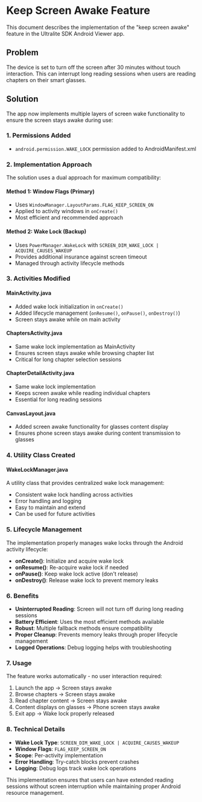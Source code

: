 # Keep Screen Awake Feature

This document describes the implementation of the "keep screen awake" feature in the Ultralite SDK Android Viewer app.

## Problem
The device is set to turn off the screen after 30 minutes without touch interaction. This can interrupt long reading sessions when users are reading chapters on their smart glasses.

## Solution
The app now implements multiple layers of screen wake functionality to ensure the screen stays awake during use:

### 1. Permissions Added
- `android.permission.WAKE_LOCK` permission added to AndroidManifest.xml

### 2. Implementation Approach
The solution uses a dual approach for maximum compatibility:

#### Method 1: Window Flags (Primary)
- Uses `WindowManager.LayoutParams.FLAG_KEEP_SCREEN_ON`
- Applied to activity windows in `onCreate()`
- Most efficient and recommended approach

#### Method 2: Wake Lock (Backup)
- Uses `PowerManager.WakeLock` with `SCREEN_DIM_WAKE_LOCK | ACQUIRE_CAUSES_WAKEUP`
- Provides additional insurance against screen timeout
- Managed through activity lifecycle methods

### 3. Activities Modified

#### MainActivity.java
- Added wake lock initialization in `onCreate()`
- Added lifecycle management (`onResume()`, `onPause()`, `onDestroy()`)
- Screen stays awake while on main activity

#### ChaptersActivity.java
- Same wake lock implementation as MainActivity
- Ensures screen stays awake while browsing chapter list
- Critical for long chapter selection sessions

#### ChapterDetailActivity.java
- Same wake lock implementation
- Keeps screen awake while reading individual chapters
- Essential for long reading sessions

#### CanvasLayout.java
- Added screen awake functionality for glasses content display
- Ensures phone screen stays awake during content transmission to glasses

### 4. Utility Class Created

#### WakeLockManager.java
A utility class that provides centralized wake lock management:
- Consistent wake lock handling across activities
- Error handling and logging
- Easy to maintain and extend
- Can be used for future activities

### 5. Lifecycle Management
The implementation properly manages wake locks through the Android activity lifecycle:

- **onCreate()**: Initialize and acquire wake lock
- **onResume()**: Re-acquire wake lock if needed
- **onPause()**: Keep wake lock active (don't release)
- **onDestroy()**: Release wake lock to prevent memory leaks

### 6. Benefits
- **Uninterrupted Reading**: Screen will not turn off during long reading sessions
- **Battery Efficient**: Uses the most efficient methods available
- **Robust**: Multiple fallback methods ensure compatibility
- **Proper Cleanup**: Prevents memory leaks through proper lifecycle management
- **Logged Operations**: Debug logging helps with troubleshooting

### 7. Usage
The feature works automatically - no user interaction required:

1. Launch the app → Screen stays awake
2. Browse chapters → Screen stays awake  
3. Read chapter content → Screen stays awake
4. Content displays on glasses → Phone screen stays awake
5. Exit app → Wake lock properly released

### 8. Technical Details
- **Wake Lock Type**: `SCREEN_DIM_WAKE_LOCK | ACQUIRE_CAUSES_WAKEUP`
- **Window Flags**: `FLAG_KEEP_SCREEN_ON`
- **Scope**: Per-activity implementation
- **Error Handling**: Try-catch blocks prevent crashes
- **Logging**: Debug logs track wake lock operations

This implementation ensures that users can have extended reading sessions without screen interruption while maintaining proper Android resource management.
